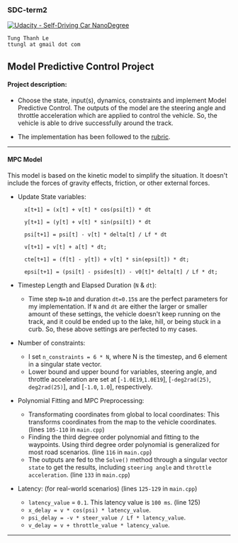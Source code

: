 ### SDC-term2
[![Udacity - Self-Driving Car NanoDegree](https://s3.amazonaws.com/udacity-sdc/github/shield-carnd.svg)](http://www.udacity.com/drive)
    
    Tung Thanh Le
    ttungl at gmail dot com
   
**Model Predictive Control Project**
---


#### Project description: 
* Choose the state, input(s), dynamics, constraints and implement Model Predictive Control. The outputs of the model are the steering angle and throttle acceleration which are applied to control the vehicle. So, the vehicle is able to drive successfully around the track.

* The implementation has been followed to the [rubric](https://review.udacity.com/#!/rubrics/896/view). 

---

#### MPC Model

This model is based on the kinetic model to simplify the situation. It doesn't include the forces of gravity effects, friction, or other external forces. 

* Update State variables:

		x[t+1] = (x[t] + v[t] * cos(psi[t]) * dt

		y[t+1] = (y[t] + v[t] * sin(psi[t]) * dt
		
		psi[t+1] = psi[t] - v[t] * delta[t] / Lf * dt
		
		v[t+1] = v[t] + a[t] * dt;
		
		cte[t+1] = (f[t] - y[t]) + v[t] * sin(epsi[t]) * dt;
		
		epsi[t+1] = (psi[t] - psides[t]) - v0[t]* delta[t] / Lf * dt;


* Timestep Length and Elapsed Duration (`N` & `dt`):
	+ Time step `N=10` and duration `dt=0.15`s are the perfect parameters for my implementation. If `N` and `dt` are either the larger or smaller amount of these settings, the vehicle doesn't keep running on the track, and it could be ended up to the lake, hill, or being stuck in a curb. So, these above settings are perfected to my cases.

* Number of constraints:
	+ I set `n_constraints = 6 * N`, where N is the timestep, and 6 element in a singular state vector.
	+ Lower bound and upper bound for variables, steering angle, and throttle acceleration are set at [`-1.0E19`,`1.0E19`], [`-deg2rad(25)`, `deg2rad(25)`], and [`-1.0`, `1.0`], respectively. 
	
* Polynomial Fitting and MPC Preprocessing:
	+ Transformating coordinates from global to local coordinates: This transforms coordinates from the map to the vehicle coordinates. (lines `105-110` in `main.cpp`) 
	+ Finding the third degree order polynomial and fitting to the waypoints. Using third degree order polynomial is generalized for most road scenarios. (line `116` in `main.cpp`)
	+ The outputs are fed to the `Solve()` method through a singular vector `state` to get the results, including `steering angle` and `throttle acceleration`. (line `133` in `main.cpp`)

* Latency: (for real-world scenarios) (lines `125-129` in `main.cpp`)
	+ `latency_value` = `0.1`. This latency value is `100 ms`. (line 125)
	+ `x_delay = v * cos(psi) * latency_value`.
    + `psi_delay = -v * steer_value / Lf * latency_value`.
    + `v_delay = v + throttle_value * latency_value`.






---